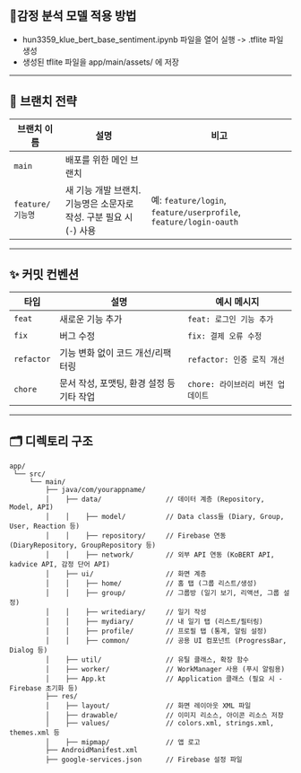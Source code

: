## 🤖감정 분석 모델 적용 방법
- hun3359_klue_bert_base_sentiment.ipynb 파일을 열어 실행 -> .tflite 파일 생성
- 생성된 tflite 파일을 app/main/assets/ 에 저장

---

## 🌿 브랜치 전략

| 브랜치 이름         | 설명                                                                 | 비고 |
|--------------------|----------------------------------------------------------------------|------|
| `main`             | 배포를 위한 메인 브랜치                                                |      |
| `feature/기능명`   | 새 기능 개발 브랜치. 기능명은 소문자로 작성. 구분 필요 시(`-`) 사용 | 예: `feature/login`, `feature/userprofile`, `feature/login-oauth` |

---

## ✨ 커밋 컨벤션

| 타입        | 설명                             | 예시 메시지                |
|-------------|----------------------------------|----------------------------|
| `feat`      | 새로운 기능 추가                   | `feat: 로그인 기능 추가`    |
| `fix`       | 버그 수정                         | `fix: 결제 오류 수정`      |
| `refactor`  | 기능 변화 없이 코드 개선/리팩터링   | `refactor: 인증 로직 개선` |
| `chore`     | 문서 작성, 포맷팅, 환경 설정 등 기타 작업 | `chore: 라이브러리 버전 업데이트` |

---

## 🗂️ 디렉토리 구조
```
app/
 └── src/
     └── main/
         ├── java/com/yourappname/
         │    ├── data/                // 데이터 계층 (Repository, Model, API)
         │    │    ├── model/          // Data class들 (Diary, Group, User, Reaction 등)
         │    │    ├── repository/     // Firebase 연동 (DiaryRepository, GroupRepository 등)
         │    │    ├── network/        // 외부 API 연동 (KoBERT API, kadvice API, 감정 단어 API)
         │    ├── ui/                  // 화면 계층
         │    │    ├── home/           // 홈 탭 (그룹 리스트/생성)
         │    │    ├── group/          // 그룹방 (일기 보기, 리액션, 그룹 설정)
         │    │    ├── writediary/     // 일기 작성
         │    │    ├── mydiary/        // 내 일기 탭 (리스트/필터링)
         │    │    ├── profile/        // 프로필 탭 (통계, 알림 설정)
         │    │    ├── common/         // 공용 UI 컴포넌트 (ProgressBar, Dialog 등)
         │    ├── util/                // 유틸 클래스, 확장 함수
         │    ├── worker/              // WorkManager 사용 (푸시 알림용)
         │    ├── App.kt               // Application 클래스 (필요 시 - Firebase 초기화 등)
         ├── res/
         │    ├── layout/              // 화면 레이아웃 XML 파일
         │    ├── drawable/            // 이미지 리소스, 아이콘 리소스 저장
         │    ├── values/              // colors.xml, strings.xml, themes.xml 등
         │    ├── mipmap/              // 앱 로고
         ├── AndroidManifest.xml
         ├── google-services.json      // Firebase 설정 파일
```
